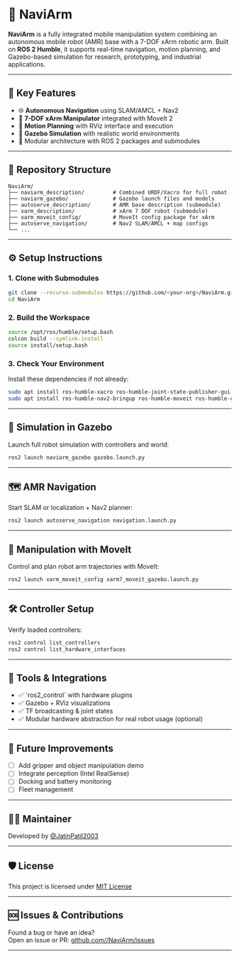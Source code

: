 # 🤖 NaviArm

**NaviArm** is a fully integrated mobile manipulation system combining an autonomous mobile robot (AMR) base with a 7-DOF xArm robotic arm. Built on **ROS 2 Humble**, it supports real-time navigation, motion planning, and Gazebo-based simulation for research, prototyping, and industrial applications.

---

## 🚀 Key Features

- 🌐 **Autonomous Navigation** using SLAM/AMCL + Nav2
- 🦾 **7-DOF xArm Manipulator** integrated with MoveIt 2
- 🧠 **Motion Planning** with RViz interface and execution
- 🧪 **Gazebo Simulation** with realistic world environments
- 🧩 Modular architecture with ROS 2 packages and submodules

---

## 📂 Repository Structure

```
NaviArm/
├── naviarm_description/         # Combined URDF/Xacro for full robot
├── naviarm_gazebo/              # Gazebo launch files and models
├── autoserve_description/       # AMR base description (submodule)
├── xarm_description/            # xArm 7 DOF robot (submodule)
├── xarm_moveit_config/          # MoveIt config package for xArm
├── autoserve_navigation/        # Nav2 SLAM/AMCL + map configs
└── ...
```

---

## ⚙️ Setup Instructions

### 1. Clone with Submodules
```bash
git clone --recurse-submodules https://github.com/<your-org>/NaviArm.git
cd NaviArm
```

### 2. Build the Workspace
```bash
source /opt/ros/humble/setup.bash
colcon build --symlink-install
source install/setup.bash
```

### 3. Check Your Environment
Install these dependencies if not already:
```bash
sudo apt install ros-humble-xacro ros-humble-joint-state-publisher-gui ros-humble-gazebo-ros-pkgs
sudo apt install ros-humble-nav2-bringup ros-humble-moveit ros-humble-controller-manager
```

---

## 🧪 Simulation in Gazebo

Launch full robot simulation with controllers and world:
```bash
ros2 launch naviarm_gazebo gazebo.launch.py
```

---

## 🗺️ AMR Navigation

Start SLAM or localization + Nav2 planner:
```bash
ros2 launch autoserve_navigation navigation.launch.py
```

---

## 🦾 Manipulation with MoveIt

Control and plan robot arm trajectories with MoveIt:
```bash
ros2 launch xarm_moveit_config xarm7_moveit_gazebo.launch.py
```

---

## 🛠 Controller Setup

Verify loaded controllers:
```bash
ros2 control list_controllers
ros2 control list_hardware_interfaces
```

---

## 🧰 Tools & Integrations

- ✅ \`ros2_control\` with hardware plugins
- ✅ Gazebo + RViz visualizations
- ✅ TF broadcasting & joint states
- ✅ Modular hardware abstraction for real robot usage (optional)

---

## 📌 Future Improvements

- [ ] Add gripper and object manipulation demo
- [ ] Integrate perception (Intel RealSense)
- [ ] Docking and battery monitoring
- [ ] Fleet management

---

## 🧑‍💻 Maintainer

Developed by [@JatinPatil2003](https://github.com/JatinPatil2003)

---

## 🛡️ License

This project is licensed under [MIT License](LICENSE)

---

## 🆘 Issues & Contributions

Found a bug or have an idea?  
Open an issue or PR: [github.com/<your-org>/NaviArm/issues](https://github.com/<your-org>/NaviArm/issues)

---